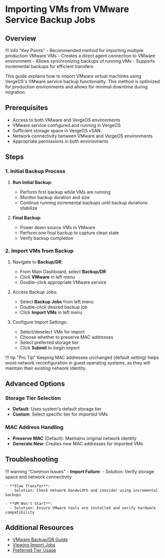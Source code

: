 # Importing VMs from VMware Service Backup Jobs

## Overview

!!! info "Key Points"
    - Recommended method for importing multiple production VMware VMs
    - Creates a direct agent connection to VMware environment
    - Allows synchronizing backups of running VMs
    - Supports incremental backups for efficient transfers

This guide explains how to import VMware virtual machines using VergeOS's VMware service backup functionality. This method is optimized for production environments and allows for minimal downtime during migration.

## Prerequisites

- Access to both VMware and VergeOS environments
- VMware service configured and running in VergeOS
- Sufficient storage space in VergeOS vSAN
- Network connectivity between VMware and VergeOS environments
- Appropriate permissions in both environments

## Steps

### 1. Initial Backup Process

1. **Run Initial Backup**:
   - Perform first backup while VMs are running
   - Monitor backup duration and size
   - Continue running incremental backups until backup durations stabilize

2. **Final Backup**:
   - Power down source VMs in VMware
   - Perform one final backup to capture clean state
   - Verify backup completion

### 2. Import VMs from Backup

1. Navigate to **Backup/DR**:
   - From Main Dashboard, select **Backup/DR**
   - Click **VMware** in left menu
   - Double-click appropriate VMware service

2. Access Backup Jobs:
   - Select **Backup Jobs** from left menu
   - Double-click desired backup job
   - Click **Import VMs** in left menu

3. Configure Import Settings:
   - Select/deselect VMs for import
   - Choose whether to preserve MAC addresses
   - Select preferred storage tier
   - Click **Submit** to begin import

!!! tip "Pro Tip"
    Keeping MAC addresses unchanged (default setting) helps avoid network reconfiguration in guest operating systems, as they will maintain their existing network identity.

## Advanced Options

### Storage Tier Selection

- **Default**: Uses system's default storage tier
- **Custom**: Select specific tier for imported VMs

### MAC Address Handling

- **Preserve MAC** (Default): Maintains original network identity
- **Generate New**: Creates new MAC addresses for imported VMs

## Troubleshooting

!!! warning "Common Issues"
    - **Import Failure**: 
      - Solution: Verify storage space and network connectivity

    - **Slow Transfer**: 
      - Solution: Check network bandwidth and consider using incremental backups
    
    - **VM Won't Start**: 
      - Solution: Ensure VMware tools are installed and verify hardware compatibility

## Additional Resources

- [VMware Backup/DR Guide](/knowledge-base/vmwarebackupdrguide)
- [Viewing Import Jobs](/product-guide/viewimportjobs)
- [Preferred Tier Usage](/knowledge-base/preferred-tier-usage)